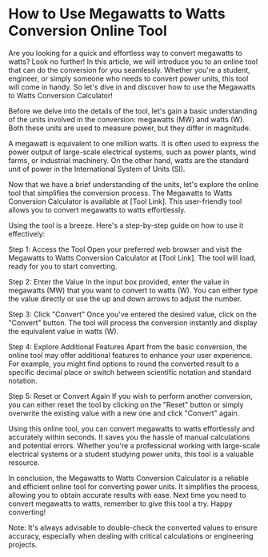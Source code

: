How to Use Megawatts to Watts Conversion Online Tool
====================================================

Are you looking for a quick and effortless way to convert megawatts to watts? Look no further! In this article, we will introduce you to an online tool that can do the conversion for you seamlessly. Whether you're a student, engineer, or simply someone who needs to convert power units, this tool will come in handy. So let's dive in and discover how to use the Megawatts to Watts Conversion Calculator!

Before we delve into the details of the tool, let's gain a basic understanding of the units involved in the conversion: megawatts (MW) and watts (W). Both these units are used to measure power, but they differ in magnitude.

A megawatt is equivalent to one million watts. It is often used to express the power output of large-scale electrical systems, such as power plants, wind farms, or industrial machinery. On the other hand, watts are the standard unit of power in the International System of Units (SI).

Now that we have a brief understanding of the units, let's explore the online tool that simplifies the conversion process. The Megawatts to Watts Conversion Calculator is available at \[Tool Link\]. This user-friendly tool allows you to convert megawatts to watts effortlessly.

Using the tool is a breeze. Here's a step-by-step guide on how to use it effectively:

Step 1: Access the Tool Open your preferred web browser and visit the Megawatts to Watts Conversion Calculator at \[Tool Link\]. The tool will load, ready for you to start converting.

Step 2: Enter the Value In the input box provided, enter the value in megawatts (MW) that you want to convert to watts (W). You can either type the value directly or use the up and down arrows to adjust the number.

Step 3: Click "Convert" Once you've entered the desired value, click on the "Convert" button. The tool will process the conversion instantly and display the equivalent value in watts (W).

Step 4: Explore Additional Features Apart from the basic conversion, the online tool may offer additional features to enhance your user experience. For example, you might find options to round the converted result to a specific decimal place or switch between scientific notation and standard notation.

Step 5: Reset or Convert Again If you wish to perform another conversion, you can either reset the tool by clicking on the "Reset" button or simply overwrite the existing value with a new one and click "Convert" again.

Using this online tool, you can convert megawatts to watts effortlessly and accurately within seconds. It saves you the hassle of manual calculations and potential errors. Whether you're a professional working with large-scale electrical systems or a student studying power units, this tool is a valuable resource.

In conclusion, the Megawatts to Watts Conversion Calculator is a reliable and efficient online tool for converting power units. It simplifies the process, allowing you to obtain accurate results with ease. Next time you need to convert megawatts to watts, remember to give this tool a try. Happy converting!

Note: It's always advisable to double-check the converted values to ensure accuracy, especially when dealing with critical calculations or engineering projects.